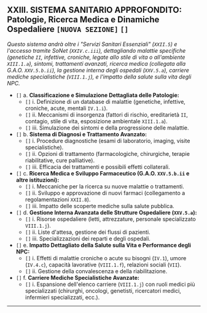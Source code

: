 ## XXIII. SISTEMA SANITARIO APPROFONDITO: Patologie, Ricerca Medica e Dinamiche Ospedaliere `[NUOVA SEZIONE]` `[]`

*Questo sistema andrà oltre i "Servizi Sanitari Essenziali" (`XXII.5`) e l'accesso tramite SoNet (`XXIV.c.iii`), dettagliando malattie specifiche (genetiche `II`, infettive, croniche, legate allo stile di vita o all'ambiente `XIII.1.a`), sintomi, trattamenti avanzati, ricerca medica (collegata alla G.A.O. `XXV.5.b.ii`), la gestione interna degli ospedali (`XXV.5.a`), carriere mediche specialistiche (`VIII.1.j`), e l'impatto della salute sulla vita degli NPC.*

* `[]` a. **Classificazione e Simulazione Dettagliata delle Patologie:**
    * `[]` i. Definizione di un database di malattie (genetiche, infettive, croniche, acute, mentali `IV.1.i`).
    * `[]` ii. Meccanismi di insorgenza (fattori di rischio, ereditarietà `II`, contagio, stile di vita, esposizione ambientale `XIII.1.a`).
    * `[]` iii. Simulazione dei sintomi e della progressione delle malattie.
* `[]` b. **Sistema di Diagnosi e Trattamento Avanzato:**
    * `[]` i. Procedure diagnostiche (esami di laboratorio, imaging, visite specialistiche).
    * `[]` ii. Opzioni di trattamento (farmacologiche, chirurgiche, terapie riabilitative, cure palliative).
    * `[]` iii. Efficacia dei trattamenti e possibili effetti collaterali.
* `[]` c. **Ricerca Medica e Sviluppo Farmaceutico (G.A.O. `XXV.5.b.ii` e altre istituzioni):**
    * `[]` i. Meccaniche per la ricerca su nuove malattie o trattamenti.
    * `[]` ii. Sviluppo e approvazione di nuovi farmaci (collegamento a regolamentazioni `XXII.8`).
    * `[]` iii. Impatto delle scoperte mediche sulla salute pubblica.
* `[]` d. **Gestione Interna Avanzata delle Strutture Ospedaliere (`XXV.5.a`):**
    * `[]` i. Risorse ospedaliere (letti, attrezzature, personale specializzato `VIII.1.j`).
    * `[]` ii. Liste d'attesa, gestione dei flussi di pazienti.
    * `[]` iii. Specializzazioni dei reparti e degli ospedali.
* `[]` e. **Impatto Dettagliato della Salute sulla Vita e Performance degli NPC:**
    * `[]` i. Effetti di malattie croniche o acute su bisogni (`IV.1`), umore (`IV.4.c`), capacità lavorative (`VIII.1.f`), relazioni sociali (`VII`).
    * `[]` ii. Gestione della convalescenza e della riabilitazione.
* `[]` f. **Carriere Mediche Specialistiche Avanzate:**
    * `[]` i. Espansione dell'elenco carriere (`VIII.1.j`) con ruoli medici più specializzati (chirurghi, oncologi, genetisti, ricercatori medici, infermieri specializzati, ecc.).

---

